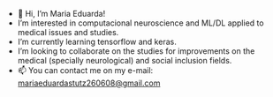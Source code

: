 - 👋 Hi, I’m Maria Eduarda!
- I’m interested in computacional neuroscience and ML/DL applied to medical issues and studies.
- I’m currently learning tensorflow and keras.
- I’m looking to collaborate on the studies for improvements on the medical (specially neurological) and social inclusion fields.
- 📫 You can contact me on my e-mail: mariaeduardastutz260608@gmail.com

<!---
dudastutz/dudastutz is a ✨ special ✨ repository because its `README.md` (this file) appears on your GitHub profile.
You can click the Preview link to take a look at your changes.
--->
